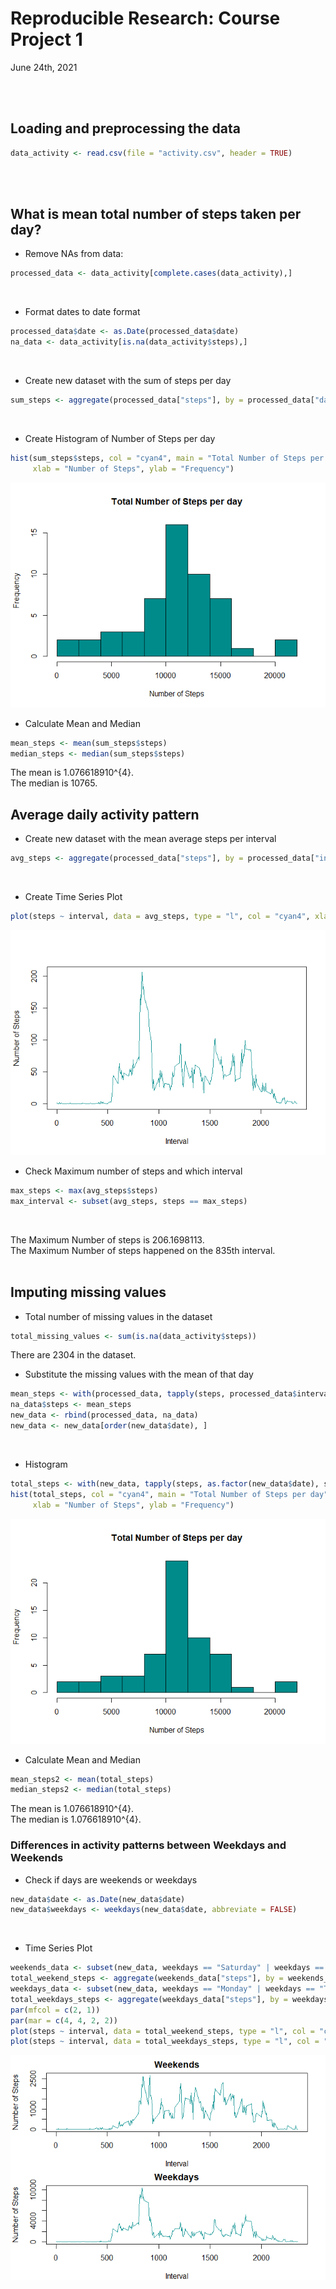 Reproducible Research: Course Project 1
================
June 24th, 2021

<br> <br>

## Loading and preprocessing the data

``` r
data_activity <- read.csv(file = "activity.csv", header = TRUE)
```

<br> <br>

## What is mean total number of steps taken per day?

  - Remove NAs from data:

<!-- end list -->

``` r
processed_data <- data_activity[complete.cases(data_activity),] 
```

<br>

  - Format dates to date format

<!-- end list -->

``` r
processed_data$date <- as.Date(processed_data$date)
na_data <- data_activity[is.na(data_activity$steps),]
```

<br>

  - Create new dataset with the sum of steps per
day

<!-- end list -->

``` r
sum_steps <- aggregate(processed_data["steps"], by = processed_data["date"], sum)
```

<br>

  - Create Histogram of Number of Steps per
day

<!-- end list -->

``` r
hist(sum_steps$steps, col = "cyan4", main = "Total Number of Steps per day", breaks = 10, 
     xlab = "Number of Steps", ylab = "Frequency")
```

![](PA1_template_files/figure-gfm/unnamed-chunk-5-1.png)<!-- --> <br>

  - Calculate Mean and Median

<!-- end list -->

``` r
mean_steps <- mean(sum_steps$steps)
median_steps <- median(sum_steps$steps)
```

The mean is 1.076618910^{4}. <br>The median is 10765. <br>

## Average daily activity pattern

  - Create new dataset with the mean average steps per
interval

<!-- end list -->

``` r
avg_steps <- aggregate(processed_data["steps"], by = processed_data["interval"], mean)
```

<br>

  - Create Time Series
Plot

<!-- end list -->

``` r
plot(steps ~ interval, data = avg_steps, type = "l", col = "cyan4", xlab = "Interval", ylab = "Number of Steps")
```

![](PA1_template_files/figure-gfm/unnamed-chunk-8-1.png)<!-- --> <br>

  - Check Maximum number of steps and which interval

<!-- end list -->

``` r
max_steps <- max(avg_steps$steps)
max_interval <- subset(avg_steps, steps == max_steps)
```

<br>

The Maximum Number of steps is 206.1698113. <br>The Maximum Number of
steps happened on the 835th interval. <br> <br>

## Imputing missing values

  - Total number of missing values in the dataset

<!-- end list -->

``` r
total_missing_values <- sum(is.na(data_activity$steps))
```

There are 2304 in the dataset. <br>

  - Substitute the missing values with the mean of that
day

<!-- end list -->

``` r
mean_steps <- with(processed_data, tapply(steps, processed_data$interval, mean))
na_data$steps <- mean_steps
new_data <- rbind(processed_data, na_data)
new_data <- new_data[order(new_data$date), ]
```

<br>

  - Histogram

<!-- end list -->

``` r
total_steps <- with(new_data, tapply(steps, as.factor(new_data$date), sum))
hist(total_steps, col = "cyan4", main = "Total Number of Steps per day", breaks = 10, 
     xlab = "Number of Steps", ylab = "Frequency")
```

![](PA1_template_files/figure-gfm/unnamed-chunk-12-1.png)<!-- --> <br>

  - Calculate Mean and Median

<!-- end list -->

``` r
mean_steps2 <- mean(total_steps)
median_steps2 <- median(total_steps)
```

The mean is 1.076618910^{4}. <br>The median is 1.076618910^{4}. <br>

### Differences in activity patterns between Weekdays and Weekends

  - Check if days are weekends or weekdays

<!-- end list -->

``` r
new_data$date <- as.Date(new_data$date)
new_data$weekdays <- weekdays(new_data$date, abbreviate = FALSE)
```

<br>

  - Time Series
Plot

<!-- end list -->

``` r
weekends_data <- subset(new_data, weekdays == "Saturday" | weekdays == "Sunday")
total_weekend_steps <- aggregate(weekends_data["steps"], by = weekends_data["interval"], sum)
weekdays_data <- subset(new_data, weekdays == "Monday" | weekdays == "Tuesday" | weekdays == "Wednesday" | weekdays == "Thursday" | weekdays == "Friday")
total_weekdays_steps <- aggregate(weekdays_data["steps"], by = weekdays_data["interval"], sum)
par(mfcol = c(2, 1))
par(mar = c(4, 4, 2, 2))
plot(steps ~ interval, data = total_weekend_steps, type = "l", col = "cyan4", main = "Weekends", xlab = "Interval", ylab = "Number of Steps")
plot(steps ~ interval, data = total_weekdays_steps, type = "l", col = "cyan4", main = "Weekdays", xlab = "Interval", ylab = "Number of Steps")
```

![](PA1_template_files/figure-gfm/unnamed-chunk-15-1.png)<!-- -->
